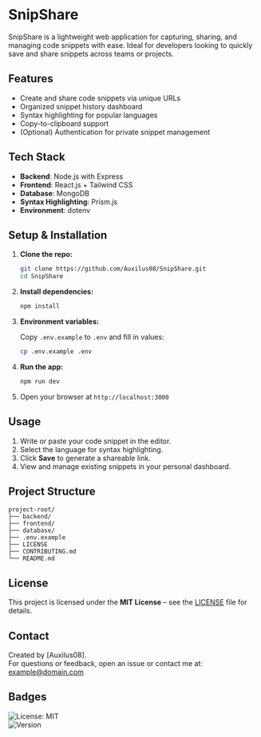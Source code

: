 # SnipShare

SnipShare is a lightweight web application for capturing, sharing, and managing code snippets with ease. Ideal for developers looking to quickly save and share snippets across teams or projects.

## Features

- Create and share code snippets via unique URLs  
- Organized snippet history dashboard  
- Syntax highlighting for popular languages  
- Copy-to-clipboard support  
- (Optional) Authentication for private snippet management  

## Tech Stack

- **Backend**: Node.js with Express  
- **Frontend**: React.js + Tailwind CSS  
- **Database**: MongoDB  
- **Syntax Highlighting**: Prism.js  
- **Environment**: dotenv  

## Setup & Installation

1. **Clone the repo:**

   ```bash
   git clone https://github.com/Auxilus08/SnipShare.git
   cd SnipShare
   ```

2. **Install dependencies:**

   ```bash
   npm install
   ```

3. **Environment variables:**

   Copy `.env.example` to `.env` and fill in values:

   ```bash
   cp .env.example .env
   ```

4. **Run the app:**

   ```bash
   npm run dev
   ```

5. Open your browser at `http://localhost:3000`

## Usage

1. Write or paste your code snippet in the editor.  
2. Select the language for syntax highlighting.  
3. Click **Save** to generate a shareable link.  
4. View and manage existing snippets in your personal dashboard.

## Project Structure

```
project-root/
├── backend/                
├── frontend/               
├── database/               
├── .env.example            
├── LICENSE                 
├── CONTRIBUTING.md         
└── README.md               
```

## License

This project is licensed under the **MIT License** – see the [LICENSE](LICENSE) file for details.

## Contact

Created by [Auxilus08].  
For questions or feedback, open an issue or contact me at: example@domain.com

## Badges

![License: MIT](https://img.shields.io/badge/License-MIT-blue.svg)  
![Version](https://img.shields.io/badge/version-1.0.0-green.svg)
